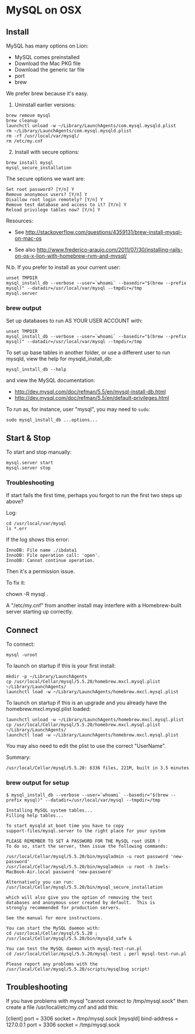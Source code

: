 # MySQL on OSX


## Install

MySQL has many options on Lion:

  * MySQL comes preinstalled
  * Download the Mac PKG file
  * Download the generic tar file
  * port
  * brew

We prefer brew because it's easy.

  1. Uninstall earlier versions:

    brew remove mysql
    brew cleanup
    launchctl unload -w ~/Library/LaunchAgents/com.mysql.mysqld.plist
    rm ~/Library/LaunchAgents/com.mysql.mysqld.plist
    rm -rf /usr/local/var/mysql/
    rm /etc/my.cnf

  2. Install with secure options:

    brew install mysql
    mysql_secure_installation

  The secure options we want are:

    Set root password? [Y/n] Y
    Remove anonymous users? [Y/n] Y
    Disallow root login remotely? [Y/n] Y
    Remove test database and access to it? [Y/n] Y
    Reload privilege tables now? [Y/n] Y

Resources:

  * See http://stackoverflow.com/questions/4359131/brew-install-mysql-on-mac-os

  * See also http://www.frederico-araujo.com/2011/07/30/installing-rails-on-os-x-lion-with-homebrew-rvm-and-mysql/


N.b. If you prefer to install as your current user:

    unset TMPDIR
    mysql_install_db --verbose --user=`whoami` --basedir="$(brew --prefix mysql)" --datadir=/usr/local/var/mysql --tmpdir=/tmp
    mysql.server


### brew output

Set up databases to run AS YOUR USER ACCOUNT with:

    unset TMPDIR
    mysql_install_db --verbose --user=`whoami` --basedir="$(brew --prefix mysql)" --datadir=/usr/local/var/mysql --tmpdir=/tmp

To set up base tables in another folder, or use a different user to run
mysqld, view the help for mysqld_install_db:

    mysql_install_db --help

and view the MySQL documentation:

  * http://dev.mysql.com/doc/refman/5.5/en/mysql-install-db.html
  * http://dev.mysql.com/doc/refman/5.5/en/default-privileges.html

To run as, for instance, user "mysql", you may need to `sudo`:

    sudo mysql_install_db ...options...


## Start & Stop

To start and stop manually:

    mysql.server start
    mysql.server stop


### Troubleshooting

If start fails the first time, perhaps you forgot to run the first two steps up above?

Log:

    cd /usr/local/var/mysql
    ls *.err

If the log shows this error:

    InnoDB: File name ./ibdata1
    InnoDB: File operation call: 'open'.
    InnoDB: Cannot continue operation.

Then it's a permission issue.

To fix it:

   chown -R mysql .


A "/etc/my.cnf" from another install may interfere with a Homebrew-built
server starting up correctly.


## Connect

To connect:

    mysql -uroot

To launch on startup if this is your first install:

    mkdir -p ~/Library/LaunchAgents
    cp /usr/local/Cellar/mysql/5.5.20/homebrew.mxcl.mysql.plist ~/Library/LaunchAgents/
    launchctl load -w ~/Library/LaunchAgents/homebrew.mxcl.mysql.plist

To launch on startup if this is an upgrade and you already have the homebrew.mxcl.mysql.plist loaded:

    launchctl unload -w ~/Library/LaunchAgents/homebrew.mxcl.mysql.plist
    cp /usr/local/Cellar/mysql/5.5.20/homebrew.mxcl.mysql.plist ~/Library/LaunchAgents/
    launchctl load -w ~/Library/LaunchAgents/homebrew.mxcl.mysql.plist

You may also need to edit the plist to use the correct "UserName".

Summary:

    /usr/local/Cellar/mysql/5.5.20: 6336 files, 221M, built in 3.5 minutes


### brew output for setup

    $ mysql_install_db --verbose --user=`whoami` --basedir="$(brew --prefix mysql)" --datadir=/usr/local/var/mysql --tmpdir=/tmp

    Installing MySQL system tables...
    Filling help tables...

    To start mysqld at boot time you have to copy
    support-files/mysql.server to the right place for your system

    PLEASE REMEMBER TO SET A PASSWORD FOR THE MySQL root USER !
    To do so, start the server, then issue the following commands:

    /usr/local/Cellar/mysql/5.5.20/bin/mysqladmin -u root password 'new-password'
    /usr/local/Cellar/mysql/5.5.20/bin/mysqladmin -u root -h Joels-MacBook-Air.local password 'new-password'

    Alternatively you can run:
    /usr/local/Cellar/mysql/5.5.20/bin/mysql_secure_installation

    which will also give you the option of removing the test
    databases and anonymous user created by default.  This is
    strongly recommended for production servers.

    See the manual for more instructions.

    You can start the MySQL daemon with:
    cd /usr/local/Cellar/mysql/5.5.20 ; /usr/local/Cellar/mysql/5.5.20/bin/mysqld_safe &

    You can test the MySQL daemon with mysql-test-run.pl
    cd /usr/local/Cellar/mysql/5.5.20/mysql-test ; perl mysql-test-run.pl

    Please report any problems with the /usr/local/Cellar/mysql/5.5.20/scripts/mysqlbug script!


## Troubleshooting

If you have problems with mysql "cannot connect to /tmp/mysql.sock"
then create a file /usr/local/etc/my.cnf and add this:

[client]
port = 3306
socket = /tmp/mysql.sock
[mysqld]
bind-address = 127.0.0.1
port = 3306
socket = /tmp/mysql.sock
